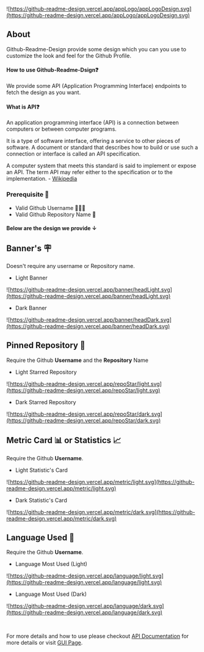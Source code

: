 ![https://github-readme-design.vercel.app/appLogo/appLogoDesign.svg](https://github-readme-design.vercel.app/appLogo/appLogoDesign.svg)

## About

Github-Readme-Design provide some design which you can you use to customize the look and feel for the Github Profile.

#### How to use Github-Readme-Dsign❓

We provide some API (Application Programming Interface) endpoints to fetch the design as you want.

#### What is API❓

An application programming interface (API) is a connection between computers or between computer programs.

It is a type of software interface, offering a service to other pieces of software. A document or standard that describes how to build or use such a connection or interface is called an API specification.

A computer system that meets this standard is said to implement or expose an API. The term API may refer either to the specification or to the implementation. - [Wikipedia](https://en.wikipedia.org/wiki/API)

### Prerequisite 🚀

- Valid Github Username 👨🏻‍💻
- Valid Github Repository Name 📕

#### Below are the design we provide ↓

## Banner's 🪧

Doesn't require any username or Repository name.

- Light Banner

![https://github-readme-design.vercel.app/banner/headLight.svg](https://github-readme-design.vercel.app/banner/headLight.svg)

- Dark Banner

![https://github-readme-design.vercel.app/banner/headDark.svg](https://github-readme-design.vercel.app/banner/headDark.svg)

## Pinned Repository 📕

Require the Github **Username** and the **Repository** Name

- Light Starred Repository

![https://github-readme-design.vercel.app/repoStar/light.svg](https://github-readme-design.vercel.app/repoStar/light.svg)

- Dark Starred Repository

![https://github-readme-design.vercel.app/repoStar/dark.svg](https://github-readme-design.vercel.app/repoStar/dark.svg)

## Metric Card 📊 or Statistics 📈

Require the Github **Username**.

- Light Statistic's Card

![https://github-readme-design.vercel.app/metric/light.svg](https://github-readme-design.vercel.app/metric/light.svg)

- Dark Statistic's Card

![https://github-readme-design.vercel.app/metric/dark.svg](https://github-readme-design.vercel.app/metric/dark.svg)

## Language Used 🔡

Require the Github **Username**.

- Language Most Used (Light)

![https://github-readme-design.vercel.app/language/light.svg](https://github-readme-design.vercel.app/language/light.svg)

- Language Most Used (Dark)

![https://github-readme-design.vercel.app/language/dark.svg](https://github-readme-design.vercel.app/language/dark.svg)

<br/>

For more details and how to use please checkout [API Documentation](https://github-readme-design.vercel.app/api) for more details or visit [GUI Page](https://github-readme-design.vercel.app/).

